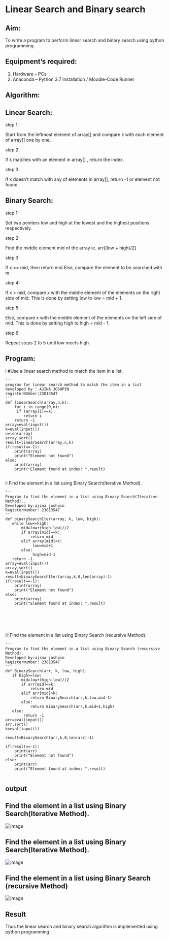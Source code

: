 # Linear Search and Binary search
## Aim:
To write a program to perform linear search and binary search using python programming.
## Equipment’s required:
1.	Hardware – PCs
2.	Anaconda – Python 3.7 Installation / Moodle-Code Runner
## Algorithm:
## Linear Search:
step 1:

Start from the leftmost element of array[] and compare k with each element of array[] one by one.

step 2:

If k matches with an element in array[] , return the index.

step 3:

If k doesn’t match with any of elements in array[], return -1 or element not found.

## Binary Search:
step 1:

Set two pointers low and high at the lowest and the highest positions respectively.

step 2:

Find the middle element mid of the array ie. arr[(low + high)/2]

step 3:

If x == mid, then return mid.Else, compare the element to be searched with m.

step 4:


If x > mid, compare x with the middle element of the elements on the right side of mid. This is done by setting low to low = mid + 1.

step 5:


Else, compare x with the middle element of the elements on the left side of mid. This is done by setting high to high = mid - 1.

step 6:


Repeat steps 2 to 5 until low meets high
## Program:
i	#Use a linear search method to match the item in a list.
```
'''
program for linear search method to match the item in a list
developed by : AJINA JOSHPIN
registerNUmber:23013547
'''
def linearSearch(array,n,k):
    for i in range(0,n):
     if (array[i]==k):
        return i
    return -1
array=eval(input())
k=eval(input())
n=len(array)
array.sort()
result=linearSearch(array,n,k)
if(result==-1):
    print(array)
    print("Element not found")
else:
    print(array)
    print("Element found at index: ",result)


```
ii	 Find the element in a list using Binary Search(Iterative Method).
```
''' 
Program to find the element in a list using Binary Search(Iterative Method)..
Developed by:ajina joshpin
RegisterNumber: 23013547
'''
def binarySearchIter(array, k, low, high):
   while low<=high:
       mid=low+(high-low)//2
       if array[mid]==k:
           return mid
       elif array[mid]<k:
            low=mid+1
       else:
            high=mid-1
   return -1
array=eval(input())
array.sort()
k=eval(input())
result=binarySearchIter(array,k,0,len(array)-1)
if(result==-1):
    print(array)
    print("Element not found")
else:
    print(array)
    print("Element found at index: ",result)
    
        




```
iii	Find the element in a list using Binary Search (recursive Method).
```
''' 
Program to find the element in a list using Binary Search (recursive Method).
Developed by:ajina joshpin
RegisterNumber: 23013547
'''
def BinarySearch(arr, k, low, high):
   if high>=low:
       mid=low+(high-low)//2
       if arr[mid]==k:
           return mid
       elif arr[mid]>k:
           return BinarySearch(arr,k,low,mid-1)
       else:
           return BinarySearch(arr,k,mid+1,high)
   else:
        return -1
arr=eval(input())
arr.sort()
k=eval(input())

result=BinarySearch(arr,k,0,len(arr)-1)

if(result==-1):
    print(arr)
    print("Element not found")
else:
    print(arr)
    print("Element found at index: ",result)
    

```
## output
## Find the element in a list using Binary Search(Iterative Method).
![image](https://github.com/ajinajoshpin/Search-Algorithm/assets/148514578/41d6a8a3-a6fa-4edb-9910-649f4a62a6a8)
 ## Find the element in a list using Binary Search(Iterative Method).
![image](https://github.com/ajinajoshpin/Search-Algorithm/assets/148514578/0e7511f8-10b9-4a17-ae8c-91777d5c41b1)
## Find the element in a list using Binary Search (recursive Method)
![image](https://github.com/ajinajoshpin/Search-Algorithm/assets/148514578/edf61a9f-001a-4a12-a413-27a3e18d2ddf)

## Result
Thus the linear search and binary search algorithm is implemented using python programming.

